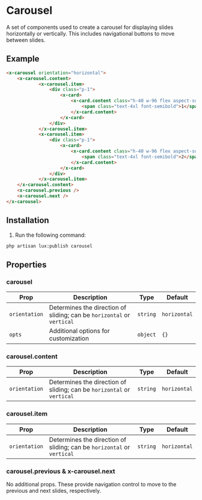 # Carousel
A set of components used to create a carousel for displaying slides horizontally or vertically. This includes navigational buttons to move between slides.

## Example
```html
<x-carousel orientation="horizontal">
    <x-carousel.content>
            <x-carousel.item>
                <div class="p-1">
                    <x-card>
                        <x-card.content class="h-40 w-96 flex aspect-square items-center justify-center p-6">
                            <span class="text-4xl font-semibold">1</span>
                        </x-card.content>
                    </x-card>
                </div>
            </x-carousel.item>
            <x-carousel.item>
                <div class="p-1">
                    <x-card>
                        <x-card.content class="h-40 w-96 flex aspect-square items-center justify-center p-6">
                            <span class="text-4xl font-semibold">2</span>
                        </x-card.content>
                    </x-card>
                </div>
            </x-carousel.item>
    </x-carousel.content>
    <x-carousel.previous />
    <x-carousel.next />
</x-carousel>
```

## Installation

1. Run the following command:

```bash
php artisan lux:publish carousel
```



## Properties

### carousel
| Prop        | Description                                        | Type     | Default       |
|-------------|----------------------------------------------------|----------|---------------|
| `orientation` | Determines the direction of sliding; can be `horizontal` or `vertical` | `string` | `horizontal` |
| `opts`      | Additional options for customization               | `object` | `{}`          |

### carousel.content
| Prop        | Description                                        | Type     | Default       |
|-------------|----------------------------------------------------|----------|---------------|
| `orientation` | Determines the direction of sliding; can be `horizontal` or `vertical` | `string` | `horizontal` |

### carousel.item
| Prop        | Description                                        | Type     | Default       |
|-------------|----------------------------------------------------|----------|---------------|
| `orientation` | Determines the direction of sliding; can be `horizontal` or `vertical` | `string` | `horizontal` |

### carousel.previous & x-carousel.next
No additional props. These provide navigation control to move to the previous and next slides, respectively.